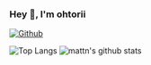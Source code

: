 ### Hey 👋, I'm ohtorii

[![Github](https://img.shields.io/github/followers/ohtorii?label=Follow&style=social)](https://github.com/ohtorii)

![Top Langs](https://github-readme-stats.vercel.app/api/top-langs/?username=ohtorii&hide=html)
![mattn's github stats](https://github-readme-stats.vercel.app/api?username=ohtorii&show_icons=true&count_private=true&line_height=40)

<!--
**ohtorii/ohtorii** is a ✨ _special_ ✨ repository because its `README.md` (this file) appears on your GitHub profile.

Here are some ideas to get you started:

- 🔭 I’m currently working on ...
- 🌱 I’m currently learning ...
- 👯 I’m looking to collaborate on ...
- 🤔 I’m looking for help with ...
- 💬 Ask me about ...
- 📫 How to reach me: ...
- 😄 Pronouns: ...
- ⚡ Fun fact: ...
-->

